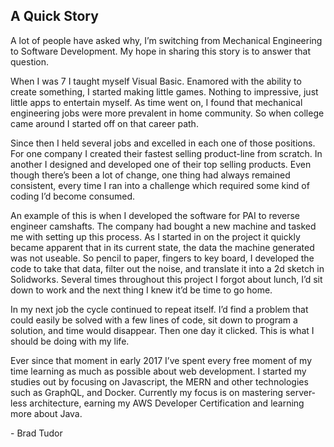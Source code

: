 <h2>A Quick Story</h2>
<p>
A lot of people have asked why, I’m switching from Mechanical Engineering to Software Development.  My hope in sharing this story is to answer that question.
</p>
<p>
When I was 7 I taught myself Visual Basic.  Enamored with the ability to create something, I started making little games.  Nothing to impressive, just little apps to entertain myself.  As time went on, I found that mechanical engineering jobs were more prevalent in home community.  So when college came around I started off on that career path.  
</p>
<p>
Since then I held several jobs and excelled in each one of those positions.  For one company I created their fastest selling product-line from scratch.  In another I designed and developed one of their top selling products. Even though there’s been a lot of change, one thing had always remained consistent, every time I ran into a challenge which required some kind of coding I’d become consumed.
</p>
<p>
	An example of this is when I developed the software for PAI to reverse engineer camshafts.  The company had bought a new machine and tasked me with setting up this process.  As I started in on the project it quickly became apparent that in its current state, the data the machine generated was not useable.  So pencil to paper, fingers to key board, I developed the code to take that data, filter out the noise, and translate it into a 2d sketch in Solidworks.  Several times throughout this project I forgot about lunch, I’d sit down to work and the next thing I knew it’d be time to go home.
</p>
<p>
	In my next job the cycle continued to repeat itself.  I’d find a problem that could easily be solved with a few lines of code, sit down to program a solution, and time would disappear.  Then one day it clicked.  This is what I should be doing with my life.
</p>  
<p>
	Ever since that moment in early 2017 I’ve spent every free moment of my time learning as much as possible about web development.  I started my studies out by focusing on Javascript, the MERN and other technologies such as GraphQL, and Docker.  Currently my focus is on mastering server-less architecture, earning my AWS Developer Certification and learning more about Java.
</p>
<p>
-	Brad Tudor
</p>
